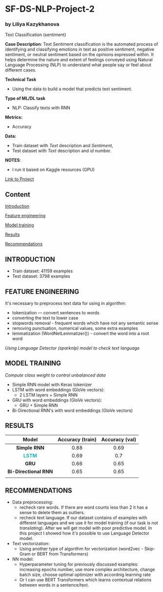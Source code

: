 # SF-DS-NLP-Project-2
### by Liliya Kazykhanova
Text Classification (sentiment)

**Case Description**:
Text Sentiment classification is the automated process of identifying and classifying emotions in text as positive sentiment, negative sentiment, or neutral sentiment based on the opinions expressed within. It helps determine the nature and extent of feelings conveyed using Natural Language Processing (NLP) to understand what people say or feel about different cases.

**Technical Task**
* Using the data to build a model that predicts text sentiment.

**Type of ML/DL task**
* NLP: Classify texts with RNN

**Metrics:**
* Accuracy

**Data:**
* Train dataset with *Text* description and *Sentiment*,
* Test dataset with *Text* description and *id* number.


**NOTES**:
* I run it based on Kaggle resources (GPU)

[Link to Project](https://github.com/LiliyaKazykhanova/SF_DS/tree/main/NLP_PROJECTS/PROJECT_2/project/project-2-text-classification.ipynb)

## Content
[Introduction](https://github.com/LiliyaKazykhanova/SF_DS/tree/main/NLP_PROJECTS/PROJECT_2#Introduction)

[Feature engineering](https://github.com/LiliyaKazykhanova/SF_DS/tree/main/NLP_PROJECTS/PROJECT_2#Feature-engineering:-Text-preprocessing)

[Model training](https://github.com/LiliyaKazykhanova/SF_DS/tree/main/NLP_PROJECTS/PROJECT_2#Model-training)

[Results](https://github.com/LiliyaKazykhanova/SF_DS/tree/main/NLP_PROJECTS/PROJECT_2#Results)

[Recommendations](https://github.com/LiliyaKazykhanova/SF_DS/tree/main/NLP_PROJECTS/PROJECT_2#Recommendations)


## INTRODUCTION
- Train dataset: 41159 examples
- Test dataset: 3798 examples

## **FEATURE ENGINEERING**

It's necessary to preprocess text data for using in algorithm:
- tokenization — convert sentences to words
- converting the text to lower case
- stopwords removal - frequent words which have not any semantic sense
- removing punctuation, numerical values, some extra examples
- lemmatization (WordNetLemmatizer()) - convert the word into a root word

*Using Language Detector (sparknlp) model to check text language*

## **MODEL TRAINING**
*Compute class weight to control unbalanced data*
- Simple RNN model with Keras tokenizer
- LSTM with word embeddings (GloVe vectors):
    - 2 LSTM layers + Simple RNN
- GRU with word embeddings (GloVe vectors):
    - GRU + Simple RNN
- Bi-Directional RNN's with word embeddings (GloVe vectors)

## **RESULTS**

| Model | Accuracy (train) | Accuracy (val) |
| :-: | :-: | :-: |
| **Simple RNN** | 0.88 | 0.69 |
| <font color='LightSeaGreen'>**LSTM**</font> | 0.69 | 0.7 |
| **GRU** | 0.66 | 0.65 |
| **Bi-Directional RNN** | 0.65 | 0.65 |
|  |  |  |

## **RECOMMENDATIONS**
* Data preprocessing:
    - recheck rare words. If there are word counts less than 2 it has a sense to delete them as outliers.
    - recheck text language. If our dataset contains of examples with different languages and we use it for model training (if our task is not *translating*). After we will get model with poor predictive model. In this project I showed how it's possible to use Language Detector model.
* Text vectorization:
    - Using another type of algorithm for vectorization (word2vec - Skip-Gram or BERT from Transformers)
* NN model:
    - Hyperparameter tuning for previously discussed examples: increasing epochs number, use more complex architecture, change batch size, choose optimal optimizer with accordnig learning rate
    - Or I can use BERT Transformers which learns contextual relations between words in a sentence/text.